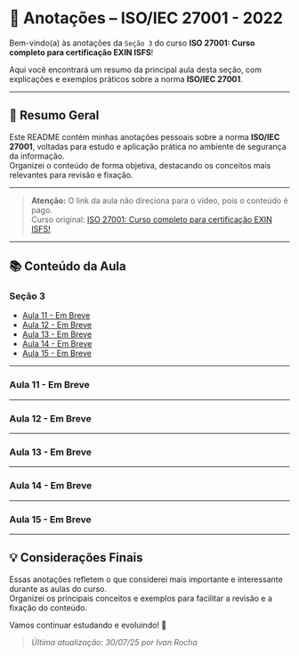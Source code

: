 # 📒 Anotações – ISO/IEC 27001 - 2022

Bem-vindo(a) às anotações da ``Seção 3`` do curso **ISO 27001: Curso completo para certificação EXIN ISFS**!

Aqui você encontrará um resumo da principal aula desta seção, com explicações e exemplos práticos sobre a norma **ISO/IEC 27001**.

---

## 📝 Resumo Geral

Este README contém minhas anotações pessoais sobre a norma **ISO/IEC 27001**, voltadas para estudo e aplicação prática no ambiente de segurança da informação.  
Organizei o conteúdo de forma objetiva, destacando os conceitos mais relevantes para revisão e fixação.

---

> **Atenção:** O link da aula não direciona para o vídeo, pois o conteúdo é pago.  
> Curso original: [ISO 27001: Curso completo para certificação EXIN ISFS!](https://www.udemy.com/course/isfs-iso27001/?couponCode=MT300725G1/)

---

## 📚 Conteúdo da Aula



### Seção 3

- [Aula 11 - Em Breve]()
- [Aula 12 - Em Breve]()
- [Aula 13 - Em Breve]()
- [Aula 14 - Em Breve]()
- [Aula 15 - Em Breve]()

---

### Aula 11 - Em Breve

---

### Aula 12 - Em Breve

---

### Aula 13 - Em Breve

---

### Aula 14 - Em Breve

---

### Aula 15 - Em Breve

---

## 💡 Considerações Finais

Essas anotações refletem o que considerei mais importante e interessante durante as aulas do curso.  
Organizei os principais conceitos e exemplos para facilitar a revisão e a fixação do conteúdo.

Vamos continuar estudando e evoluindo! 🚀

> _Última atualização: 30/07/25 por Ivan Rocha_